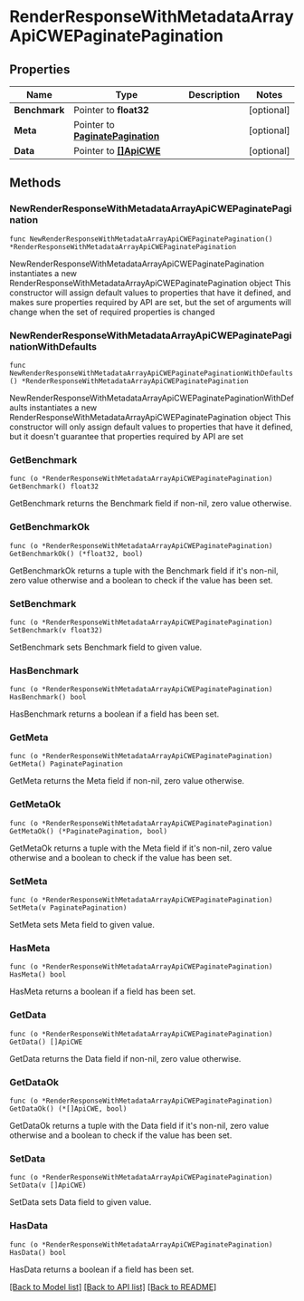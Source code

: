 # RenderResponseWithMetadataArrayApiCWEPaginatePagination

## Properties

Name | Type | Description | Notes
------------ | ------------- | ------------- | -------------
**Benchmark** | Pointer to **float32** |  | [optional] 
**Meta** | Pointer to [**PaginatePagination**](PaginatePagination.md) |  | [optional] 
**Data** | Pointer to [**[]ApiCWE**](ApiCWE.md) |  | [optional] 

## Methods

### NewRenderResponseWithMetadataArrayApiCWEPaginatePagination

`func NewRenderResponseWithMetadataArrayApiCWEPaginatePagination() *RenderResponseWithMetadataArrayApiCWEPaginatePagination`

NewRenderResponseWithMetadataArrayApiCWEPaginatePagination instantiates a new RenderResponseWithMetadataArrayApiCWEPaginatePagination object
This constructor will assign default values to properties that have it defined,
and makes sure properties required by API are set, but the set of arguments
will change when the set of required properties is changed

### NewRenderResponseWithMetadataArrayApiCWEPaginatePaginationWithDefaults

`func NewRenderResponseWithMetadataArrayApiCWEPaginatePaginationWithDefaults() *RenderResponseWithMetadataArrayApiCWEPaginatePagination`

NewRenderResponseWithMetadataArrayApiCWEPaginatePaginationWithDefaults instantiates a new RenderResponseWithMetadataArrayApiCWEPaginatePagination object
This constructor will only assign default values to properties that have it defined,
but it doesn't guarantee that properties required by API are set

### GetBenchmark

`func (o *RenderResponseWithMetadataArrayApiCWEPaginatePagination) GetBenchmark() float32`

GetBenchmark returns the Benchmark field if non-nil, zero value otherwise.

### GetBenchmarkOk

`func (o *RenderResponseWithMetadataArrayApiCWEPaginatePagination) GetBenchmarkOk() (*float32, bool)`

GetBenchmarkOk returns a tuple with the Benchmark field if it's non-nil, zero value otherwise
and a boolean to check if the value has been set.

### SetBenchmark

`func (o *RenderResponseWithMetadataArrayApiCWEPaginatePagination) SetBenchmark(v float32)`

SetBenchmark sets Benchmark field to given value.

### HasBenchmark

`func (o *RenderResponseWithMetadataArrayApiCWEPaginatePagination) HasBenchmark() bool`

HasBenchmark returns a boolean if a field has been set.

### GetMeta

`func (o *RenderResponseWithMetadataArrayApiCWEPaginatePagination) GetMeta() PaginatePagination`

GetMeta returns the Meta field if non-nil, zero value otherwise.

### GetMetaOk

`func (o *RenderResponseWithMetadataArrayApiCWEPaginatePagination) GetMetaOk() (*PaginatePagination, bool)`

GetMetaOk returns a tuple with the Meta field if it's non-nil, zero value otherwise
and a boolean to check if the value has been set.

### SetMeta

`func (o *RenderResponseWithMetadataArrayApiCWEPaginatePagination) SetMeta(v PaginatePagination)`

SetMeta sets Meta field to given value.

### HasMeta

`func (o *RenderResponseWithMetadataArrayApiCWEPaginatePagination) HasMeta() bool`

HasMeta returns a boolean if a field has been set.

### GetData

`func (o *RenderResponseWithMetadataArrayApiCWEPaginatePagination) GetData() []ApiCWE`

GetData returns the Data field if non-nil, zero value otherwise.

### GetDataOk

`func (o *RenderResponseWithMetadataArrayApiCWEPaginatePagination) GetDataOk() (*[]ApiCWE, bool)`

GetDataOk returns a tuple with the Data field if it's non-nil, zero value otherwise
and a boolean to check if the value has been set.

### SetData

`func (o *RenderResponseWithMetadataArrayApiCWEPaginatePagination) SetData(v []ApiCWE)`

SetData sets Data field to given value.

### HasData

`func (o *RenderResponseWithMetadataArrayApiCWEPaginatePagination) HasData() bool`

HasData returns a boolean if a field has been set.


[[Back to Model list]](../README.md#documentation-for-models) [[Back to API list]](../README.md#documentation-for-api-endpoints) [[Back to README]](../README.md)



